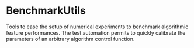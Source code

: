 # BenchmarkUtils

Tools to ease the setup of numerical experiments to benchmark algorithmic feature performances. 
The test automation permits to quickly calibrate the parameters of an arbitrary algorithm control function.










